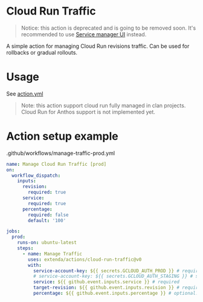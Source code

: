 # Cloud Run Traffic

> Notice: this action is deprecated and is going to be removed soon.
> It's recommended to use [Service manager UI](https://operations.retailsvc.com/ui/platform/service-manager) instead.

A simple action for managing Cloud Run revisions traffic. Can be used for rollbacks or gradual rollouts.

# Usage

See [action.yml](action.yml)

> Note: this action support cloud run fully managed in clan projects. Cloud Run for Anthos support is not implemented yet.

# Action setup example

.github/workflows/manage-traffic-prod.yml
```yaml
name: Manage Cloud Run Traffic [prod]
on:
  workflow_dispatch:
    inputs:
      revision:
        required: true
      service:
        required: true
      percentage:
        required: false
        default: '100'

jobs:
  prod:
    runs-on: ubuntu-latest
    steps:
      - name: Manage Traffic
        uses: extenda/actions/cloud-run-traffic@v0
        with:
          service-account-key: ${{ secrets.GCLOUD_AUTH_PROD }} # required
          # service-account-key: ${{ secrets.GCLOUD_AUTH_STAGING }} # staging
          service: ${{ github.event.inputs.service }} # required
          target-revision: ${{ github.event.inputs.revision }} # required
          percentage: ${{ github.event.inputs.percentage }} # optional. 100 by default
```

